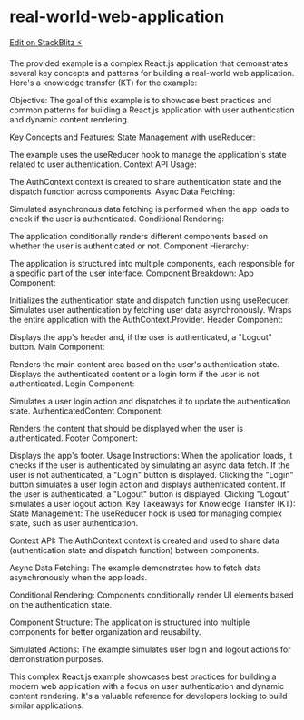 # real-world-web-application

[Edit on StackBlitz ⚡️](https://stackblitz.com/edit/stackblitz-starters-gkkwa6)


The provided example is a complex React.js application that demonstrates several key concepts and patterns for building a real-world web application. Here's a knowledge transfer (KT) for the example:

Objective:
The goal of this example is to showcase best practices and common patterns for building a React.js application with user authentication and dynamic content rendering.

Key Concepts and Features:
State Management with useReducer:

The example uses the useReducer hook to manage the application's state related to user authentication.
Context API Usage:

The AuthContext context is created to share authentication state and the dispatch function across components.
Async Data Fetching:

Simulated asynchronous data fetching is performed when the app loads to check if the user is authenticated.
Conditional Rendering:

The application conditionally renders different components based on whether the user is authenticated or not.
Component Hierarchy:

The application is structured into multiple components, each responsible for a specific part of the user interface.
Component Breakdown:
App Component:

Initializes the authentication state and dispatch function using useReducer.
Simulates user authentication by fetching user data asynchronously.
Wraps the entire application with the AuthContext.Provider.
Header Component:

Displays the app's header and, if the user is authenticated, a "Logout" button.
Main Component:

Renders the main content area based on the user's authentication state.
Displays the authenticated content or a login form if the user is not authenticated.
Login Component:

Simulates a user login action and dispatches it to update the authentication state.
AuthenticatedContent Component:

Renders the content that should be displayed when the user is authenticated.
Footer Component:

Displays the app's footer.
Usage Instructions:
When the application loads, it checks if the user is authenticated by simulating an async data fetch.
If the user is not authenticated, a "Login" button is displayed.
Clicking the "Login" button simulates a user login action and displays authenticated content.
If the user is authenticated, a "Logout" button is displayed. Clicking "Logout" simulates a user logout action.
Key Takeaways for Knowledge Transfer (KT):
State Management: The useReducer hook is used for managing complex state, such as user authentication.

Context API: The AuthContext context is created and used to share data (authentication state and dispatch function) between components.

Async Data Fetching: The example demonstrates how to fetch data asynchronously when the app loads.

Conditional Rendering: Components conditionally render UI elements based on the authentication state.

Component Structure: The application is structured into multiple components for better organization and reusability.

Simulated Actions: The example simulates user login and logout actions for demonstration purposes.

This complex React.js example showcases best practices for building a modern web application with a focus on user authentication and dynamic content rendering. It's a valuable reference for developers looking to build similar applications.




